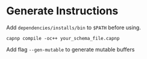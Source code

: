 # Generate Instructions

Add `dependencies/installs/bin` to `$PATH` before using.

```console
capnp compile -oc++ your_schema_file.capnp
```

Add flag `--gen-mutable` to generate mutable buffers
